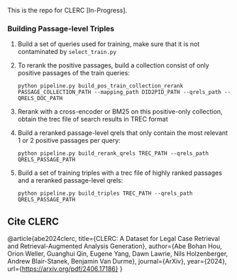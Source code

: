 This is the repo for CLERC [In-Progress].

### Building Passage-level Triples
1. Build a set of queries used for training, make sure that it is not contaminated by `select_train.py`
2. To rerank the positive passages, build a collection consist of only positive passages of the train queries:
   
   `python pipeline.py build_pos_train_collection_rerank PASSAGE_COLLECTION_PATH --mapping_path DID2PID_PATH --qrels_path --QRELS_DOC_PATH`
4. Rerank with a cross-encoder or BM25 on this positive-only collection, obtain the trec file of search results in TREC format
5. Build a reranked passage-level qrels that only contain the most relevant 1 or 2 positive passages per query:
   
   `python pipeline.py build_rerank_qrels TREC_PATH --qrels_path QRELS_PASSAGE_PATH`
7. Build a set of training triples with a trec file of highly ranked passages and a reranked passage-level qrels:
   
   `python pipeline.py build_triples TREC_PATH --qrels_path QRELS_PASSAGE_PATH`

## Cite CLERC
@article{abe2024clerc,
  title={CLERC: A Dataset for Legal Case Retrieval and Retrieval-Augmented Analysis Generation},
  author={Abe Bohan Hou, Orion Weller, Guanghui Qin, Eugene Yang, Dawn Lawrie, Nils Holzenberger, Andrew Blair-Stanek, Benjamin Van Durme},
  journal={ArXiv},
  year={2024},
  url={https://arxiv.org/pdf/2406.17186}
}
